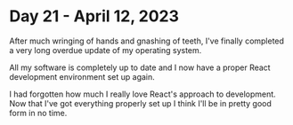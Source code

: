 # Day 21 - April 12, 2023

After much wringing of hands and gnashing of teeth, I've finally completed a very long overdue update of my operating system.

All my software is completely up to date and I now have a proper React development environment set up again.

I had forgotten how much I really love React's approach to development. Now that I've got everything properly set up I think I'll be in pretty good form in no time.
